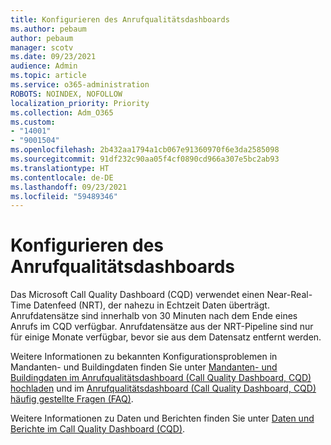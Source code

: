 ```yaml
---
title: Konfigurieren des Anrufqualitätsdashboards
ms.author: pebaum
author: pebaum
manager: scotv
ms.date: 09/23/2021
audience: Admin
ms.topic: article
ms.service: o365-administration
ROBOTS: NOINDEX, NOFOLLOW
localization_priority: Priority
ms.collection: Adm_O365
ms.custom:
- "14001"
- "9001504"
ms.openlocfilehash: 2b432aa1794a1cb067e91360970f6e3da2585098
ms.sourcegitcommit: 91df232c90aa05f4cf0890cd966a307e5bc2ab93
ms.translationtype: HT
ms.contentlocale: de-DE
ms.lasthandoff: 09/23/2021
ms.locfileid: "59489346"
---
```

# <a name="configuring-the-call-quality-dashboard"></a>Konfigurieren des Anrufqualitätsdashboards

Das Microsoft Call Quality Dashboard (CQD) verwendet einen Near-Real-Time Datenfeed (NRT), der nahezu in Echtzeit Daten überträgt. Anrufdatensätze sind innerhalb von 30 Minuten nach dem Ende eines Anrufs im CQD verfügbar. Anrufdatensätze aus der NRT-Pipeline sind nur für einige Monate verfügbar, bevor sie aus dem Datensatz entfernt werden.

Weitere Informationen zu bekannten Konfigurationsproblemen in Mandanten- und Buildingdaten finden Sie unter [Mandanten- und Buildingdaten im Anrufqualitätsdashboard (Call Quality Dashboard, CQD) hochladen](https://docs.microsoft.com/microsoftteams/cqd-upload-tenant-building-data) und im [Anrufqualitätsdashboard (Call Quality Dashboard, CQD) häufig gestellte Fragen (FAQ)](https://docs.microsoft.com/microsoftteams/cqd-frequently-asked-questions).

Weitere Informationen zu Daten und Berichten finden Sie unter [Daten und Berichte im Call Quality Dashboard (CQD)](https://docs.microsoft.com/microsoftteams/cqd-data-and-reports).